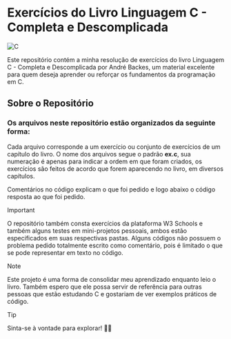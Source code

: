 # Exercícios do Livro Linguagem C - Completa e Descomplicada
![C](https://img.shields.io/badge/c-%2300599C.svg?style=for-the-badge&logo=c&logoColor=white)
<p>
Este repositório contém a minha resolução de exercícios do livro Linguagem C - Completa e Descomplicada por André Backes, um material excelente para quem deseja aprender ou reforçar os fundamentos da programação em C.
</p>
<h2>Sobre o Repositório</h2>

<h3>Os arquivos neste repositório estão organizados da seguinte forma:</h3>
<p>
Cada arquivo corresponde a um exercício ou conjunto de exercícios de um capítulo do livro.
O nome dos arquivos segue o padrão <b>ex.c</b>, sua numeração é apenas para indicar a ordem em que foram criados, os exercícios são feitos de acordo que forem aparecendo no livro, em diversos capítulos.
</p>
<p>
Comentários no código explicam o que foi pedido e logo abaixo o código resposta ao que foi pedido.
</p>

> [!IMPORTANT]
>  O repositório também consta exercícios da plataforma W3 Schools e também alguns testes em mini-projetos pessoais, ambos estão especificados em suas respectivas pastas.
>  Alguns códigos não possuem o problema pedido totalmente escrito como comentário, pois é limitado o que se pode representar em texto no código.

> [!NOTE]
> Este projeto é uma forma de consolidar meu aprendizado enquanto leio o livro. Também espero que ele possa servir de referência para outras pessoas que estão estudando C e gostariam de ver exemplos práticos de código.</b>

> [!TIP]
> Sinta-se à vontade para explorar! 👋😄
